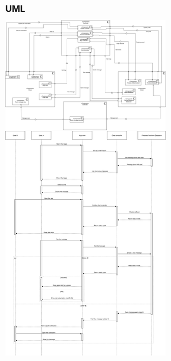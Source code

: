 # UML

![UML Component diagram](UML%20Component%20diagram.svg)
![UML Sequence Diagram](UML%20Sequence%20Diagram.svg)

